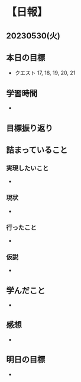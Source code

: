 # 【日報】
## 20230530(火)
## 本日の目標
- クエスト 17, 18, 19, 20, 21

## 学習時間
- 

## 目標振り返り


## 詰まっていること
### 実現したいこと 
- 
### 現状
- 
### 行ったこと 
- 
### 仮説
- 

## 学んだこと
- 

## 感想
- 

## 明日の目標
- 



